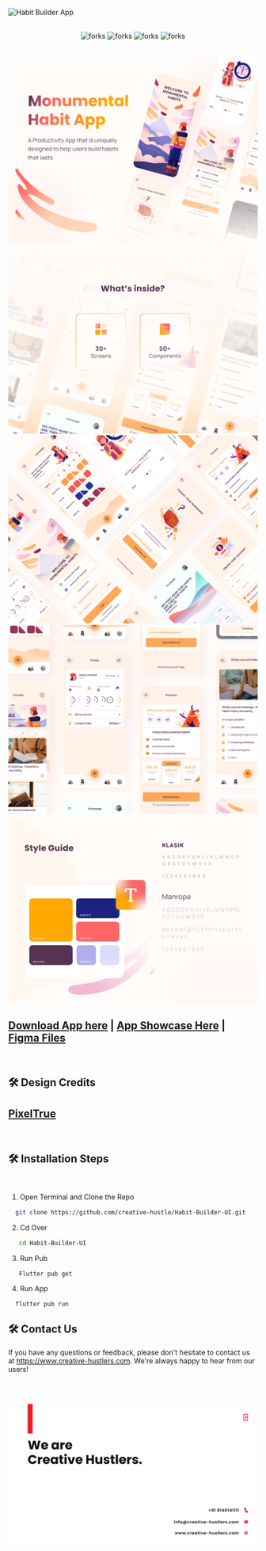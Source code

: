 ![Habit Builder App](https://socialify.git.ci/creative-hustle/Habit-Builder-UI/image?description=1&descriptionEditable=Simple%20%26%20Beautiful%20App%20UI%20Using%20Flutter%20Framework.%0A%0A&font=Rokkitt&forks=1&logo=https%3A%2F%2Fraw.githubusercontent.com%2Fcreative-hustle%2FHabit-Builder-UI%2Fmain%2Fmedia%2Flogo.png&name=1&pattern=Floating%20Cogs&pulls=1&stargazers=1&theme=Light)

<br/>

<!-------------Swags------------------------->

<div align="center">


<img src="https://forthebadge.com/images/badges/built-with-love.svg" alt=" forks"/>
<img src="https://forthebadge.com/images/badges/built-by-developers.svg" alt=" forks"/>
<img src="https://forthebadge.com/images/badges/makes-people-smile.svg" alt=" forks"/>
<img src="https://forthebadge.com/images/badges/powered-by-coffee.svg" alt=" forks"/>

</div>
<br/>

![Group 1](https://raw.githubusercontent.com/creative-hustle/Habit-Builder-UI/main/media/1.png)
![Group 2](https://raw.githubusercontent.com/creative-hustle/Habit-Builder-UI/main/media/2.png)
![Group 3](https://raw.githubusercontent.com/creative-hustle/Habit-Builder-UI/main/media/3.png)
![Group 4](https://raw.githubusercontent.com/creative-hustle/Habit-Builder-UI/main/media/4.png)
![Group 5](https://raw.githubusercontent.com/creative-hustle/Habit-Builder-UI/main/media/5.png)


## [Download App here](https://drive.google.com/file/d/1fH7XJyV9TsDmOm0VN1yNJIh6HQLXHTYh/view?usp=sharing) |  [App Showcase Here](https://play.google.com/store/apps/details?id=com.ch.habitbuilder) | [Figma Files](https://www.figma.com/file/uMbfTjnw09qGUFMSwgFLRt/Pixel-True---Habit-Builder-UI-Kit?node-id=0-1)


<br/>

## 🛠️ Design Credits

## [PixelTrue](https://www.pixeltrue.com/)


<br/>

## 🛠️ Installation Steps


<br/>


1. Open Terminal and Clone the Repo

```bash
  git clone https://github.com/creative-hustle/Habit-Builder-UI.git
```
2. Cd Over

```bash
   cd Habit-Builder-UI
```
3. Run Pub
```
   Flutter pub get
```
4. Run App
```
  flutter pub run
```

## 🛠️ Contact Us
If you have any questions or feedback, please don't hesitate to contact us at https://www.creative-hustlers.com. We're always happy to hear from our users!

<br/>
<br/>

<a href="https://www.creative-hustlers.com"><img src="https://github.com/creative-hustle/Habit-Builder-UI/blob/main/media/banner.png?raw=true" alt="Description of image"></a>